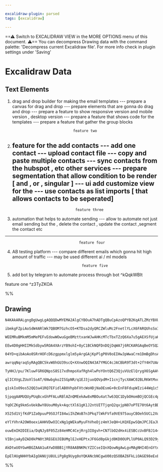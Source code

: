 ```yaml
---

excalidraw-plugin: parsed
tags: [excalidraw]

---
```

==⚠  Switch to EXCALIDRAW VIEW in the MORE OPTIONS menu of this document. ⚠== You can decompress Drawing data with the command palette: 'Decompress current Excalidraw file'. For more info check in plugin settings under 'Saving'


# Excalidraw Data
## Text Elements
1. drag and drop builder for making the email templates 
   --- prepare a canvas for drag and drop 
   --- prepare elements that are gonna do drag and drop
   --- prepare a feature to show responsive version and mobile version , desktop version
   --- prepare a feature that shows code for the templates
   --- prepare a feature that gather the group blocks
                                 
                                   feature two 

2. feature for the add contacts 
   --- add one contact 
   --- upload contact file 
   --- copy and paste multiple contacts
   --- sync contacts from the hubspot , etc other services 
   --- prepare segmentation that allow condition to be render [ and , or , singular ]
   --- ui add customize  view for the 
   --- use contacts as list imports [ that allows contacts to be seperated]
   --- 

                                    feature three
3.  automation that helps to automate sending
   --- allow to automate not just email sending but the , delete the contact , update the contact ,segment the contact etc 
   --- 


                                      feature four
4. AB testing platform
   --- compare different emails which gonna hit high amount of traffic 
   --- may be used different ai / ml models 


                                       feature five 

5. add bot by telegram to automate process through bot ^kQqkWBIt

feature one  ^z3TyZKOA

%%
## Drawing
```compressed-json
N4KAkARALgngDgUwgLgAQQQDwMYEMA2AlgCYBOuA7hADTgQBuCpAzoQPYB2KqATLZMzYBXUtiRoIACyhQ4zZAHoFAc0JRJQgEYA6bGwC2CgF7N6hbEcK4OCtptbErHALRY8RMpWdx8Q1TdIEfARcZgRmBShcZQUebQA2bQB2GjoghH0EDihmbgBtcDBQMBKIEm4IAGsARQBHSoB1ACEASShUkshYRAqoLHb+UsxuZ3iADgAWQcgYEYBmAAYx7R45

ibmkgFZpiAoSdW4ARlWk7QBOM7GzhcO5+KTDsa2dyQRCZWluMc2FnetlYLcX6FARQUhsSoIADCbHwbFIFQAxIcECiUR1SppcNhKspwUIOMQYXCERIwdZmHBcIFshjIAAzQj4fAAZVggIkgg8dIgzDBEIQDX2km4fBBvP5kLZMA56C55R2+I+HHCuTQhx2bCp2DUs3VC2BnQgeOEcBaxDVqDyAF0dvTyJlzdwOEJmTtCISsBVcAsefjCSrmJaXW7x

WEEMRuBMkmM5mMePEFvEdowWOwuGgeBMzttxanWJwAHKcMTcTbxTZzQ6Xa7u5gAEXSfUjaHpBDCO00wkJAFFgplssHXfgdkI4MRcM2jkk1mcJvF4osxo8dkQOJVncPV2wcRHuG38B3xX1MO0JIdtKhPMpUNZiFfwXBUJohEziExUPT4ah9LhKh6b3UBBUAyXAmVQPp9B8SdwlQAAdDhUCQ5wUNQOBAipQJb1QPAOHoUJP2/a9b0JB8tXgxDkNQ9C

EEw4D0gHHIIMkSdbyw5ROA4XArzYB9ohI+8yC1BCkNQFDnDQjDqWA7j6RCKARGAqBeOYSQ2AoVBAkpThWEYVB83TASfzsJlgIMzhUGoK9wkqZSn3MjgRKoiSaLo7C5MnRTmNY1T1OYHC2HfQjSGYpSMmgvpmCcsTqKkrDZPkrz1FY5RJ1eEKgNQE0x2fOEcSiyjRKK4qStKkrorKyqquKjyFKwqAKF4hCELiT9Eqwr8MteW9iHvPRsmxJjovEnr7

04YD+qibAoAo0SRrHOFcD6zgppmxlglm5yArgGAjKpPlgP0V0oEIHwJpWwaCrm1DmBgDhsACgbpv8+0DFC1ANHsOA2BmqyECgB6fvS1AwlIMwxH84bYto6SQYQZRGMnQzkpmgg4Q0/rHBOizlOfYCaXfEK8iMqzvys1gOGUV1qVQa0oYk19RpwoQ+QMQgjGA/TCAQDTOve+nUBZ86nqYgiiD5VBCCg+EmOJlHb2ZPzHtW/zcc0YCwkQchmzpwqRu

awrqqNqraqSyRAgQBC5kvW8hGU39scQ+XXnwOQIN43A7YMGC4cJACBbR9T3dt+2fY4H7UAAKxZmbQPAsI/cp587feqz32CPp3smwbLMF8cfcy7PpsssIEayGbC4u4v/oegWDYq43G9K02OuEUgEImS8AEEmgg8ITqTiLOv0AW9Cg2HHHpOSaVj38mX8ihJHMSQss47il5mpePlvfRuxmth6Qg8gp/MTaYok39dvVwWwkEwgp6Ycvb0IVAFB/fBjP

TyHHJ/pu/7KluwFGR6QNpsS8S17xdhmpoXafRgh4lwPoYOntQ6Z3QjuVUzElQrygX6SgAAVfoFQLx8RvHeMiT4Xxvg/HzX8/4k6ZTjh/SCEVYIC1crDbiuF8IvSIuQMhpEhJPnYXFei/Zy6qxYqjdia8eKkKMkIkRMN4ptU8vVFSakNJaW+hwXSZkmAFkQuQ3emhTL6QMYZNONk7LmLTJwJRbkEpqKUlIkGmj/J6CCnzTKLD8AwSultDhKjAHeRm

qlICXVgLZUoXlSoAT/6Nwbgko2ISGpNR/q1EJ3juoQOVpdM+I1cnjTycXAWC02BLRKWtMxo8tS7XIftTOR18AnTOlU+JI1br3XaZ+cESDMqfW0r9ECANUBAw/KDcGbC9bQzcqXRGjtQkK3Ro9LGyNeLXwJh+Ym5DSYhXJgBamIVdbXQZi/XJ2AY5sw5khMwPNgr8xmQzMIPSxaEAllLb6pBZZLMDhQDxVcmJqw1rRJgMFiAnK2gbZJ/9UnmwQJbD

g1skIoO9os52QQ3a41RQ7EFidlAB0VhpbFXtcWoHDjNaOEsmG+0cEnF8FdupWIzi44Wq1c5jgnJnSuIsS7w0YlnQFIza5PIotCmFsL2pALbh3buvdIoDxvEPeEI9RVjzcpPaeT8mELyXtgFeHEOBcQ+moE129EF7zGYfckJ8RWnJ/LgK+wEhZ3wfjPZ+r936fyCN/cVEq/5ZMICAn+YCmZQOfLA9ICD+ke1JT7dBENJHYOfD9HkX5sgsnZuIXghp

SjpqgAAMUQUyPUqBcxGhPFALuRBlAZnQMEekAw8xMBOu4at7w63QC1DybOHomBOjQCGEc4p4TvA9AQQhp5iGXmIuQoRydqEhVoX+AC70aW+P8QU2ZnCcLWB4Q82dgjHxbpcqIkC4jBy/JkUa7ixBeKHsEo+BxO7UkaKDtonSQb9F2KMaRExZiHK53fMwWy5EHLPuCVKpZvl/kBS8d+Hx4U/GRQgzJVRdUXEpTSh+TK0Tco7jiUk/1xUiPEZqlBtJ

YqOCZKg9kmSvUekBwY8UouM0yk+AqctXl61gK1J2ntUITTjqnQ2qxjpN07oPTE70t6AytBDNzjXMZES4Zg3MNM+1QSQVlwGui1xfzVlqHWXjTSWRCZWhJmM/ZINDl+OOWU85DHLms30Fm253NeYIe6mUl50m3kfOlt8/yct9NEoBSLVWGyQVa3BZC8+VGyMpIo/CxFyKQ5ouRq4l2WLY2oLxXSgloqDMkry+SiOVLZ5gQ/gnArydGXAWZf9VlVSO

X525d1VjfKdP1Za0puuP9SOJfI84wiIhZWoB7n3Pkq7lWkFVfa9VE975auyCBOeh5UCL2XqvG9JrN7vBXhagk+9rXH0ZHaral8TMuqvMtx+q2wKev0B/XeX8qODaG0VQNwaEKhtyeGmBfd4EOmQXGtB4JE1YOENvXBfwvYACVwhZu4GCIQCBVx9oABJvA+GeVAF4eCbEKAAX0GMUUo5QJBGDmPgmAAAtAA0gAeS7jybo2boBEJ2MMNAzgJgTFzTM

eYlYVhrA2OW0oexiAHHVDwOICxNg1gWEkaMyuFhVheDjz4mYJeQH+LKQXEpwSQmJPCJEaJURIE7NiXE/oiSwjN2Scgui6K0jtEyVk7IOfykjDsPkxvBTClFH7yUCBpSyl5LCBU4psGBktBqEd2pdRHANDsaJ5pLQ2jtA6BAA7yVbnFB6d8PP0C4EOH6bsxA4+blDEacMLZ8cJhnPECY5YxRGgckcM4KYLFFhLNmw4ExDiHBV+sOMdZGwsobweI8R

ouwEmIH2DIEia/DqNJy8F05Zz84eHMC4CejRrg3IOgvh+CN7lbO2dHx4iESBCcUvBFBJ144gPflU6A7QrUzRzUUhv81Ftc3wFLV1051PHbVrQqAbSbQ7xbXMAIHAM7Tsh7Quj7VIDzyHU1FIDHS4nwGfwqDf2Ah5FRUR1YB/zQFR2v0Pyxy1zxwJyJxKGJ3AFtDoFwDgDgDZBgm4HJ2gFeEyEgIO2gMgDuQoCaBt2ykJFN1JHQERCnlkPpAxAgEu

VIBnjaAyDZAD0kPN0t3REGEUJEBUMglEJxHEPtxJF6Gd0pGkjd0KD0OUPLlUP0ALQ93D29yj19xsKUIMLUNDyFGlxFEzF0M8PsMgnUIFBcIqB9wUKCOyAcPh2h0kGr3VECP0OCIyCZyT1gBT1zVsK8McJWgAJLTLGSLsJiMggLS/2R0zGyOiKgAcOfwQMgIQEbSiJSNKO8OpCrWUPUleCWlX2KNyJ7EJC7i6MXhCAbwgGpHBCoH6NSP0GGKmNpx6

AkDtwUOYGwHBGZAAA1uAYwD8BB1jYR8AABNKMcYZICseIQnXQowNgAwLgvMAgNHI4EnGYto/QOIhfRI9AFY3QvEEgb/bNHgbIv44gNkWiIomwkEgAWUCgQEGNwE0GCGnyv1+KwNMMd1QHJ0gCaFhHGNIGUCxAAAoeAR8rISSkgyTSTUAFhtBNgABKHkRHKmOzCofEok1YX4XgRYMk7k6k2khkl4jw1oqAUIyEdIx2IcWvBkHPRHT0LAyme4o0LIB

EpElHUgNHHYbAIgOANUjU8ULiPg8g9Uyg0oYQKANcbNCgwU00zQSOBAZ6FkLiOAGE98eExEi/T8FEmwwaL9fBW4/ARU0odnCI9IaadMHtK5fQRY7NDA8UWJD0mfE0yAPxPkLuMMxgP02EVfEncAUnOgHjS0YARg4nIAA
```
%%